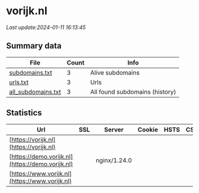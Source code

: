 # vorijk.nl
*Last update:2024-01-11 16:13:45*
## Summary data
| File       | Count | Info |
|------------|-------|------|
|[subdomains.txt](/data/vorijk/subdomains.txt)|3|Alive subdomains|
|[urls.txt](/data/vorijk/urls.txt)|3|Urls|
|[all_subdomains.txt](/data/vorijk/all_subdomains.txt)|3|All found subdomains (history)|
## Statistics
| Url | SSL | Server | Cookie | HSTS | CSP | XFO | XXP | RP | Tech |
|------------|-------|------|------|------|------|------|------|------|------|
|[https://vorijk.nl](https://vorijk.nl)| | | | | | | |:white_check_mark: | |Docusaurus:2.4.3 Rea...| |
|[https://demo.vorijk.nl](https://demo.vorijk.nl)| |nginx/1.24.0| | | | | |:white_check_mark: | |Basic Nginx:1.24.0| |
|[https://www.vorijk.nl](https://www.vorijk.nl)| | | | | | | |:white_check_mark: | |Docusaurus:2.4.3 Rea...| |